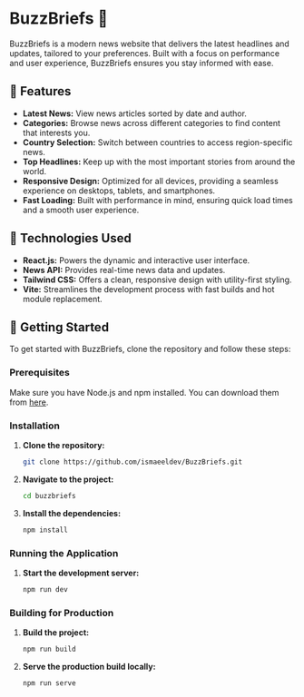 # BuzzBriefs 📰

BuzzBriefs is a modern news website that delivers the latest headlines and updates, tailored to your preferences. Built with a focus on performance and user experience, BuzzBriefs ensures you stay informed with ease.

## 🌟 Features

- **Latest News:** View news articles sorted by date and author.
- **Categories:** Browse news across different categories to find content that interests you.
- **Country Selection:** Switch between countries to access region-specific news.
- **Top Headlines:** Keep up with the most important stories from around the world.
- **Responsive Design:** Optimized for all devices, providing a seamless experience on desktops, tablets, and smartphones.
- **Fast Loading:** Built with performance in mind, ensuring quick load times and a smooth user experience.

## 🔧 Technologies Used

- **React.js:** Powers the dynamic and interactive user interface.
- **News API:** Provides real-time news data and updates.
- **Tailwind CSS:** Offers a clean, responsive design with utility-first styling.
- **Vite:** Streamlines the development process with fast builds and hot module replacement.

## 🚀 Getting Started

To get started with BuzzBriefs, clone the repository and follow these steps:

### Prerequisites

Make sure you have Node.js and npm installed. You can download them from [here](https://nodejs.org/).

### Installation

1. **Clone the repository:**
   ```bash
   git clone https://github.com/ismaeeldev/BuzzBriefs.git
   
2. **Navigate to the project:**
   ```bash
   cd buzzbriefs
   
3. **Install the dependencies:**
   ```bash
   npm install
   
### Running the Application

1. **Start the development server:**
   ```bash
   npm run dev
   
### Building for Production

1. **Build the project:**
   ```bash
   npm run build
   
2. **Serve the production build locally:**
   ```bash
   npm run serve   

